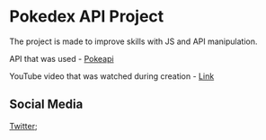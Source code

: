 # Pokedex API Project
The project is made to improve skills with JS and API manipulation.

API that was used - [Pokeapi](https://pokeapi.co/)

YouTube video that was watched during creation - [Link](https://www.youtube.com/watch?v=XL68br6JyYs&ab_channel=FlorinPop)

## Social Media
[Twitter](https://twitter.com/yuukasuoh);

